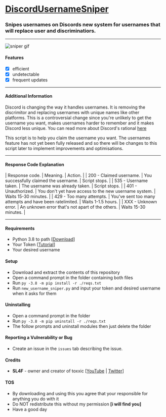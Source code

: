 # [DiscordUsernameSniper](https://youtu.be/dQw4w9WgXcQ)
### Snipes usernames on Discords new system for usernames that will replace user and discriminatiors.
___
![sniper gif](https://j.gifs.com/Kkwgwa.gif)
#### Features 
- [x] efficient
- [x] undetectable 
- [x] frequent updates
___
#### Additional Information
Discord is changing the way it handles usernames. It is removing the discrimitor and replacing usernames with unique names like other platforms.
This is a controversial change since you're unlikely to get the username you want, makes usernames harder to remember and it makes Discord less unique.
You can read more about Discord's rational [here](https://dis.gd/usernames)

This script is to help you claim the username you want. The usernames feature has not yet been fully released and so there will be changes to this script later to implement improvements and optimisations.
___
#### Response Code Explanation
| Response code. | Meaning. | Action. | 
| 200 - Claimed username. | You successfully claimed the username. | Script stops. |
| 535 - Username taken. | The username was already taken. | Script stops. |
| 401 - Unauthorized. | You don't yet have access to the new username system. | Waits 15-30 minutes. |
| 429 - Too many attempts. | You've sent too many attempts and have been ratelimited. | Waits 1-1.5 hours. |
| XXX - Unknown error. | An unknown error that's not apart of the others. | Waits 15-30 minutes. |
___
#### Requirements
- Python 3.8 to path [[Download](https://python.org/downloads)]
- Your Token [[Tutorial](https://youtu.be/LnBnm_tZlyU)]
- Your desired username
#### Setup
- Download and extract the contents of this repository
- Open a command prompt in the folder containing both files
- Run `py -3.8 -m pip install -r ./reqs.txt`
- Run `new_username_sniper.py` and input your token and desired username when it asks for them
#### Uninstalling
- Open a command prompt in the folder
- Run `py -3.8 -m pip uninstall -r ./reqs.txt`
- The follow prompts and uninstall modules then just delete the folder

#### Reporting a Vulnerability or Bug
- Create an issue in the `issues` tab describing the issue.

#### Credits
- **SL4F** - owner and creator of toxxic [[YouTube](https://youtube.com/sl44f) | [Twitter](https://twitter.com/sl44f)]

#### TOS
- By downloading and using this you agree that your responsible for anything you do with it
- Do NOT redistribute this without my permission **[i will find you]**
- Have a good day
